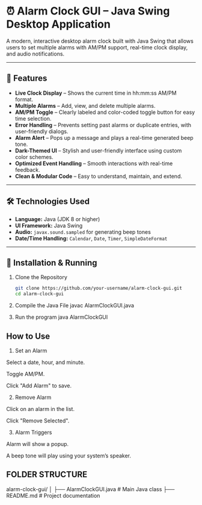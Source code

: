 # ⏰ Alarm Clock GUI – Java Swing Desktop Application

A modern, interactive desktop alarm clock built with Java Swing that allows users to set multiple alarms with AM/PM support, real-time clock display, and audio notifications.

---

## 📌 Features

- **Live Clock Display** – Shows the current time in hh:mm:ss AM/PM format.
- **Multiple Alarms** – Add, view, and delete multiple alarms.
- **AM/PM Toggle** – Clearly labeled and color-coded toggle button for easy time selection.
- **Error Handling** – Prevents setting past alarms or duplicate entries, with user-friendly dialogs.
- **Alarm Alert** – Pops up a message and plays a real-time generated beep tone.
- **Dark-Themed UI** – Stylish and user-friendly interface using custom color schemes.
- **Optimized Event Handling** – Smooth interactions with real-time feedback.
- **Clean & Modular Code** – Easy to understand, maintain, and extend.

---

## 🛠️ Technologies Used

- **Language:** Java (JDK 8 or higher)
- **UI Framework:** Java Swing
- **Audio:** `javax.sound.sampled` for generating beep tones
- **Date/Time Handling:** `Calendar`, `Date`, `Timer`, `SimpleDateFormat`

---

## 🚀 Installation & Running

1. Clone the Repository
   ```bash
   git clone https://github.com/your-username/alarm-clock-gui.git
   cd alarm-clock-gui

2. Compile the Java File
   javac AlarmClockGUI.java

3. Run the program
   java AlarmClockGUI

## How to Use
1. Set an Alarm

Select a date, hour, and minute.

Toggle AM/PM.

Click "Add Alarm" to save.

2. Remove Alarm

Click on an alarm in the list.

Click "Remove Selected".

3. Alarm Triggers

Alarm will show a popup.

A beep tone will play using your system’s speaker.

## FOLDER STRUCTURE
alarm-clock-gui/
│
├── AlarmClockGUI.java        # Main Java class
├── README.md                 # Project documentation

